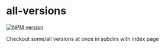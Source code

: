 # all-versions
[![NPM version][npm-image]][npm-url]

Checkout some/all versions at once in subdirs with index page

[npm-image]: https://img.shields.io/npm/v/all-versions.svg?style=flat-square
[npm-url]: https://npmjs.org/package/all-versions
